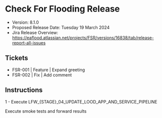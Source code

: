 # Check For Flooding Release

* Version: 8.1.0
* Proposed Release Date: Tuesday 19 March 2024
* Jira Release Overview: https://eaflood.atlassian.net/projects/FSR/versions/16838/tab/release-report-all-issues

## Tickets

- FSR-001 | Feature | Expand greeting
- FSR-002 | Fix | Add comment

## Instructions

1 - Execute LFW_{STAGE}_04_UPDATE_LOOD_APP_AND_SERVICE_PIPELINE

Execute smoke tests and forward results

